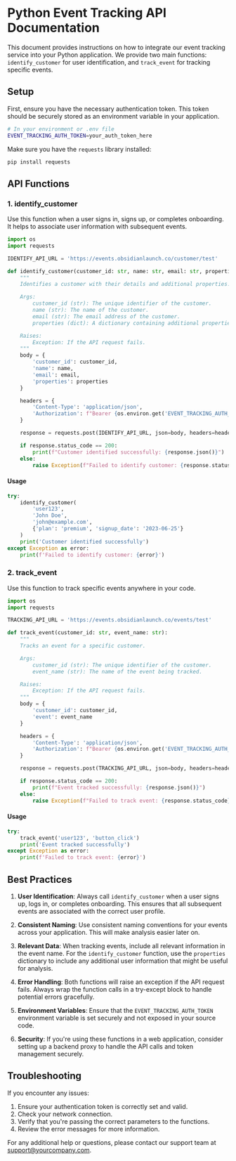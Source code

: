 # Python Event Tracking API Documentation

This document provides instructions on how to integrate our event tracking service into your Python application. We provide two main functions: `identify_customer` for user identification, and `track_event` for tracking specific events.

## Setup

First, ensure you have the necessary authentication token. This token should be securely stored as an environment variable in your application.

```bash
# In your environment or .env file
EVENT_TRACKING_AUTH_TOKEN=your_auth_token_here
```

Make sure you have the `requests` library installed:

```bash
pip install requests
```

## API Functions

### 1. identify_customer

Use this function when a user signs in, signs up, or completes onboarding. It helps to associate user information with subsequent events.

```python
import os
import requests

IDENTIFY_API_URL = 'https://events.obsidianlaunch.co/customer/test'

def identify_customer(customer_id: str, name: str, email: str, properties: dict):
    """
    Identifies a customer with their details and additional properties.

    Args:
        customer_id (str): The unique identifier of the customer.
        name (str): The name of the customer.
        email (str): The email address of the customer.
        properties (dict): A dictionary containing additional properties of the customer.

    Raises:
        Exception: If the API request fails.
    """
    body = {
        'customer_id': customer_id,
        'name': name,
        'email': email,
        'properties': properties
    }

    headers = {
        'Content-Type': 'application/json',
        'Authorization': f"Bearer {os.environ.get('EVENT_TRACKING_AUTH_TOKEN')}"
    }

    response = requests.post(IDENTIFY_API_URL, json=body, headers=headers)

    if response.status_code == 200:
        print(f"Customer identified successfully: {response.json()}")
    else:
        raise Exception(f"Failed to identify customer: {response.status_code} - {response.text}")
```

#### Usage

```python
try:
    identify_customer(
        'user123',
        'John Doe',
        'john@example.com',
        {'plan': 'premium', 'signup_date': '2023-06-25'}
    )
    print('Customer identified successfully')
except Exception as error:
    print(f'Failed to identify customer: {error}')
```

### 2. track_event

Use this function to track specific events anywhere in your code.

```python
import os
import requests

TRACKING_API_URL = 'https://events.obsidianlaunch.co/events/test'

def track_event(customer_id: str, event_name: str):
    """
    Tracks an event for a specific customer.

    Args:
        customer_id (str): The unique identifier of the customer.
        event_name (str): The name of the event being tracked.

    Raises:
        Exception: If the API request fails.
    """
    body = {
        'customer_id': customer_id,
        'event': event_name
    }

    headers = {
        'Content-Type': 'application/json',
        'Authorization': f"Bearer {os.environ.get('EVENT_TRACKING_AUTH_TOKEN')}"
    }

    response = requests.post(TRACKING_API_URL, json=body, headers=headers)

    if response.status_code == 200:
        print(f"Event tracked successfully: {response.json()}")
    else:
        raise Exception(f"Failed to track event: {response.status_code} - {response.text}")
```

#### Usage

```python
try:
    track_event('user123', 'button_click')
    print('Event tracked successfully')
except Exception as error:
    print(f'Failed to track event: {error}')
```

## Best Practices

1. **User Identification**: Always call `identify_customer` when a user signs up, logs in, or completes onboarding. This ensures that all subsequent events are associated with the correct user profile.

2. **Consistent Naming**: Use consistent naming conventions for your events across your application. This will make analysis easier later on.

3. **Relevant Data**: When tracking events, include all relevant information in the event name. For the `identify_customer` function, use the `properties` dictionary to include any additional user information that might be useful for analysis.

4. **Error Handling**: Both functions will raise an exception if the API request fails. Always wrap the function calls in a try-except block to handle potential errors gracefully.

5. **Environment Variables**: Ensure that the `EVENT_TRACKING_AUTH_TOKEN` environment variable is set securely and not exposed in your source code.

6. **Security**: If you're using these functions in a web application, consider setting up a backend proxy to handle the API calls and token management securely.

## Troubleshooting

If you encounter any issues:

1. Ensure your authentication token is correctly set and valid.
2. Check your network connection.
3. Verify that you're passing the correct parameters to the functions.
4. Review the error messages for more information.

For any additional help or questions, please contact our support team at support@yourcompany.com.
